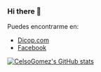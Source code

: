 ### Hi there 👋

Puedes encontrarme en:
- [Dicop.com](https://www.dicop.com/)
- [Facebook](https://www.facebook.com/DicopConsulting)


[![CelsoGomez's GitHub stats](https://github-readme-stats.vercel.app/api?username=CelsoGomez)](https://github.com/anuraghazra/github-readme-stats)

<!--


**CelsoGomez/CelsoGomez** is a ✨ _special_ ✨ repository because its `README.md` (this file) appears on your GitHub profile.

Here are some ideas to get you started:

- 🔭 I’m currently working on ...
- 🌱 I’m currently learning ...
- 👯 I’m looking to collaborate on ...
- 🤔 I’m looking for help with ...
- 💬 Ask me about ...
- 📫 How to reach me: ...
- 😄 Pronouns: ...
- ⚡ Fun fact: ...
-->
